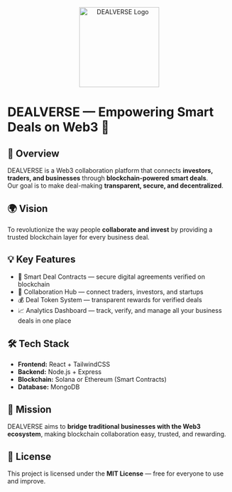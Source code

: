 <p align="center">
  <img src="assets/logo.png" alt="DEALVERSE Logo" width="180"/>
</p>

# DEALVERSE — Empowering Smart Deals on Web3 🔗





## 🚀 Overview
DEALVERSE is a Web3 collaboration platform that connects **investors, traders, and businesses** through **blockchain-powered smart deals**.  
Our goal is to make deal-making **transparent, secure, and decentralized**.

## 🌍 Vision  
To revolutionize the way people **collaborate and invest** by providing a trusted blockchain layer for every business deal.

## 💡 Key Features  
- 🤝 Smart Deal Contracts — secure digital agreements verified on blockchain  
- 💬 Collaboration Hub — connect traders, investors, and startups  
- 💰 Deal Token System — transparent rewards for verified deals  
- 📈 Analytics Dashboard — track, verify, and manage all your business deals in one place  

## 🛠️ Tech Stack  
- **Frontend:** React + TailwindCSS  
- **Backend:** Node.js + Express  
- **Blockchain:** Solana or Ethereum (Smart Contracts)  
- **Database:** MongoDB  

## 🔗 Mission  
DEALVERSE aims to **bridge traditional businesses with the Web3 ecosystem**, making blockchain collaboration easy, trusted, and rewarding.

## 📜 License  
This project is licensed under the **MIT License** — free for everyone to use and improve.
